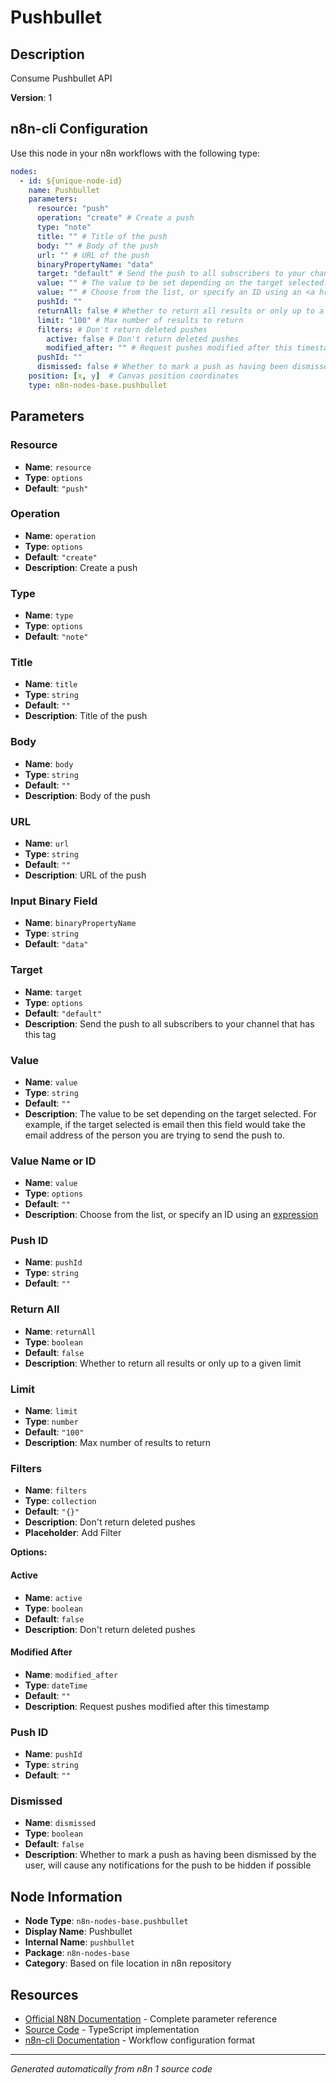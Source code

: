 # Pushbullet

## Description

Consume Pushbullet API

**Version**: 1

## n8n-cli Configuration

Use this node in your n8n workflows with the following type:

```yaml
nodes:
  - id: ${unique-node-id}
    name: Pushbullet
    parameters:
      resource: "push"
      operation: "create" # Create a push
      type: "note"
      title: "" # Title of the push
      body: "" # Body of the push
      url: "" # URL of the push
      binaryPropertyName: "data"
      target: "default" # Send the push to all subscribers to your channel that has this tag
      value: "" # The value to be set depending on the target selected. For example, if the target selected is email then this field would take the email address of the person you are trying to send the push to.
      value: "" # Choose from the list, or specify an ID using an <a href="https://docs.n8n.io/code/expressions/">expression</a>
      pushId: ""
      returnAll: false # Whether to return all results or only up to a given limit
      limit: "100" # Max number of results to return
      filters: # Don't return deleted pushes
        active: false # Don't return deleted pushes
        modified_after: "" # Request pushes modified after this timestamp
      pushId: ""
      dismissed: false # Whether to mark a push as having been dismissed by the user, will cause any notifications for the push to be hidden if possible
    position: [x, y]  # Canvas position coordinates
    type: n8n-nodes-base.pushbullet
```

## Parameters

### Resource

- **Name**: `resource`
- **Type**: `options`
- **Default**: `"push"`

### Operation

- **Name**: `operation`
- **Type**: `options`
- **Default**: `"create"`
- **Description**: Create a push

### Type

- **Name**: `type`
- **Type**: `options`
- **Default**: `"note"`

### Title

- **Name**: `title`
- **Type**: `string`
- **Default**: `""`
- **Description**: Title of the push

### Body

- **Name**: `body`
- **Type**: `string`
- **Default**: `""`
- **Description**: Body of the push

### URL

- **Name**: `url`
- **Type**: `string`
- **Default**: `""`
- **Description**: URL of the push

### Input Binary Field

- **Name**: `binaryPropertyName`
- **Type**: `string`
- **Default**: `"data"`

### Target

- **Name**: `target`
- **Type**: `options`
- **Default**: `"default"`
- **Description**: Send the push to all subscribers to your channel that has this tag

### Value

- **Name**: `value`
- **Type**: `string`
- **Default**: `""`
- **Description**: The value to be set depending on the target selected. For example, if the target selected is email then this field would take the email address of the person you are trying to send the push to.

### Value Name or ID

- **Name**: `value`
- **Type**: `options`
- **Default**: `""`
- **Description**: Choose from the list, or specify an ID using an <a href="https://docs.n8n.io/code/expressions/">expression</a>

### Push ID

- **Name**: `pushId`
- **Type**: `string`
- **Default**: `""`

### Return All

- **Name**: `returnAll`
- **Type**: `boolean`
- **Default**: `false`
- **Description**: Whether to return all results or only up to a given limit

### Limit

- **Name**: `limit`
- **Type**: `number`
- **Default**: `"100"`
- **Description**: Max number of results to return

### Filters

- **Name**: `filters`
- **Type**: `collection`
- **Default**: `"{}"`
- **Description**: Don't return deleted pushes
- **Placeholder**: Add Filter

**Options:**

#### Active
- **Name**: `active`
- **Type**: `boolean`
- **Default**: `false`
- **Description**: Don't return deleted pushes

#### Modified After
- **Name**: `modified_after`
- **Type**: `dateTime`
- **Default**: `""`
- **Description**: Request pushes modified after this timestamp


### Push ID

- **Name**: `pushId`
- **Type**: `string`
- **Default**: `""`

### Dismissed

- **Name**: `dismissed`
- **Type**: `boolean`
- **Default**: `false`
- **Description**: Whether to mark a push as having been dismissed by the user, will cause any notifications for the push to be hidden if possible


## Node Information

- **Node Type**: `n8n-nodes-base.pushbullet`
- **Display Name**: Pushbullet
- **Internal Name**: `pushbullet`
- **Package**: `n8n-nodes-base`
- **Category**: Based on file location in n8n repository

## Resources

- [Official N8N Documentation](https://docs.n8n.io/integrations/builtin/app-nodes/n8n-nodes-base.pushbullet/) - Complete parameter reference
- [Source Code](https://github.com/n8n-io/n8n/blob/master/packages/nodes-base/nodes/Pushbullet/Pushbullet.node.ts) - TypeScript implementation
- [n8n-cli Documentation](https://github.com/edenreich/n8n-cli) - Workflow configuration format

---
*Generated automatically from n8n 1 source code*
